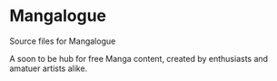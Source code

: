 # Mangalogue

Source files for Mangalogue

A soon to be hub for free Manga content, created by enthusiasts and amatuer artists alike.
